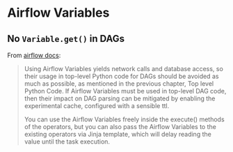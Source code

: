# Airflow Variables

## No `Variable.get()` in DAGs

From [airflow docs](https://airflow.apache.org/docs/apache-airflow/2.7.3/best-practices.html#airflow-variables):

> Using Airflow Variables yields network calls and database access, so their usage in top-level Python code for DAGs should be avoided as much as possible, as mentioned in the previous chapter, Top level Python Code. If Airflow Variables must be used in top-level DAG code, then their impact on DAG parsing can be mitigated by enabling the experimental cache, configured with a sensible ttl.
>
> You can use the Airflow Variables freely inside the execute() methods of the operators, but you can also pass the Airflow Variables to the existing operators via Jinja template, which will delay reading the value until the task execution.
